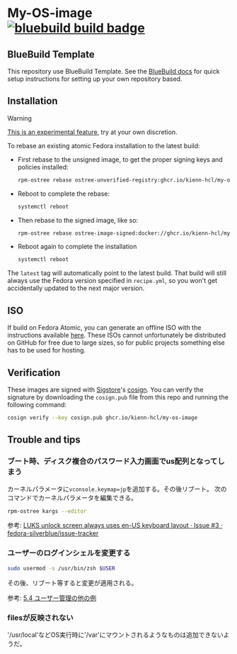 # My-OS-image &nbsp; [![bluebuild build badge](https://github.com/kienn-HCl/my-os-image/actions/workflows/build.yml/badge.svg)](https://github.com/blue-build/template/actions/workflows/build.yml)

## BlueBuild Template 
This repository use BlueBuild Template.
See the [BlueBuild docs](https://blue-build.org/how-to/setup/) for quick setup instructions for setting up your own repository based.

## Installation

> [!WARNING]  
> [This is an experimental feature](https://www.fedoraproject.org/wiki/Changes/OstreeNativeContainerStable), try at your own discretion.

To rebase an existing atomic Fedora installation to the latest build:

- First rebase to the unsigned image, to get the proper signing keys and policies installed:
  ```sh
  rpm-ostree rebase ostree-unverified-registry:ghcr.io/kienn-hcl/my-os-image:latest
  ```
- Reboot to complete the rebase:
  ```sh
  systemctl reboot
  ```
- Then rebase to the signed image, like so:
  ```sh
  rpm-ostree rebase ostree-image-signed:docker://ghcr.io/kienn-hcl/my-os-image:latest
  ```
- Reboot again to complete the installation
  ```sh
  systemctl reboot
  ```

The `latest` tag will automatically point to the latest build. That build will still always use the Fedora version specified in `recipe.yml`, so you won't get accidentally updated to the next major version.

## ISO

If build on Fedora Atomic, you can generate an offline ISO with the instructions available [here](https://blue-build.org/learn/universal-blue/#fresh-install-from-an-iso). These ISOs cannot unfortunately be distributed on GitHub for free due to large sizes, so for public projects something else has to be used for hosting.

## Verification

These images are signed with [Sigstore](https://www.sigstore.dev/)'s [cosign](https://github.com/sigstore/cosign). You can verify the signature by downloading the `cosign.pub` file from this repo and running the following command:

```bash
cosign verify --key cosign.pub ghcr.io/kienn-hcl/my-os-image
```

## Trouble and tips
### ブート時、ディスク複合のパスワード入力画面でus配列となってしまう
カーネルパラメータに`vconsole.keymap=jp`を追加する。その後リブート。
次のコマンドでカーネルパラメータを編集できる。
```bash
rpm-ostree kargs --editor
```

参考: [LUKS unlock screen always uses en-US keyboard layout · Issue #3 · fedora-silverblue/issue-tracker](https://github.com/fedora-silverblue/issue-tracker/issues/3)


### ユーザーのログインシェルを変更する
```sh
sudo usermod -s /usr/bin/zsh $USER
```
その後、リブート等すると変更が適用される。

参考: [5.4 ユーザー管理の他の例](https://wiki.archlinux.jp/index.php/%E3%83%A6%E3%83%BC%E3%82%B6%E3%83%BC%E3%81%A8%E3%82%B0%E3%83%AB%E3%83%BC%E3%83%97#.E3.83.A6.E3.83.BC.E3.82.B6.E3.83.BC.E7.AE.A1.E7.90.86.E3.81.AE.E4.BB.96.E3.81.AE.E4.BE.8B)


### filesが反映されない
'/usr/local'などOS実行時に'/var'にマウントされるようなものは追加できないようだ。
